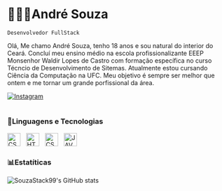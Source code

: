 # 👨🏻‍💻André Souza

`Desenvolvedor FullStack`

Olá, Me chamo André Souza, tenho 18 anos e sou natural do interior do Ceará. Concluí meu ensino médio na escola profissionalizante EEEP Monsenhor Waldir Lopes de Castro com formação específica no curso Técncio de Desenvolvimento de Sitemas. Atualmente estou cursando Ciência da Computação na UFC. Meu objetivo é sempre ser melhor que ontem e me tornar um grande porfissional da área. 

[![Instagram](https://img.shields.io/badge/Instagram-E4405F?style=for-the-badge&logo=instagram&logoColor=white)](https://www.instagram.com/andrresxg?igsh=OWt4OTd5amdoMXg2)
#   
### 🤖Linguagens e Tecnologias

<img
align= "left"
    alt = "CSS"
    title = "CSS"
    width = "30px"
    style = "padding-right: 10px;"
    src="https://cdn.jsdelivr.net/gh/devicons/devicon@latest/icons/html5/html5-original.svg" />

<img 
align= "left"
    alt = "HTML"
    title = "HTML"
    width = "30px"
    style = "padding-right: 10px;"
    src="https://cdn.jsdelivr.net/gh/devicons/devicon@latest/icons/css3/css3-original.svg" />

<img 
align= "left"
    alt = "CSS"
    title = "CSS"
    width = "30px"
    style = "padding-right: 10px;"
src="https://cdn.jsdelivr.net/gh/devicons/devicon@latest/icons/javascript/javascript-original.svg" />

<img 
align= "left"
    alt = "JAVASCRIPT"
    title = "JAVASCRIPT"
    width = "30px"
    style = "padding-right: 10px;"
src="https://cdn.jsdelivr.net/gh/devicons/devicon@latest/icons/python/python-original.svg" />

<br/>
<br/>

### 📊Estatíticas 

![SouzaStack99's GitHub stats](https://github-readme-stats.vercel.app/api?username=SouzaStack99&show_icons=true&theme=tokyonight&include_all_commits=true&locale=pt-br)

